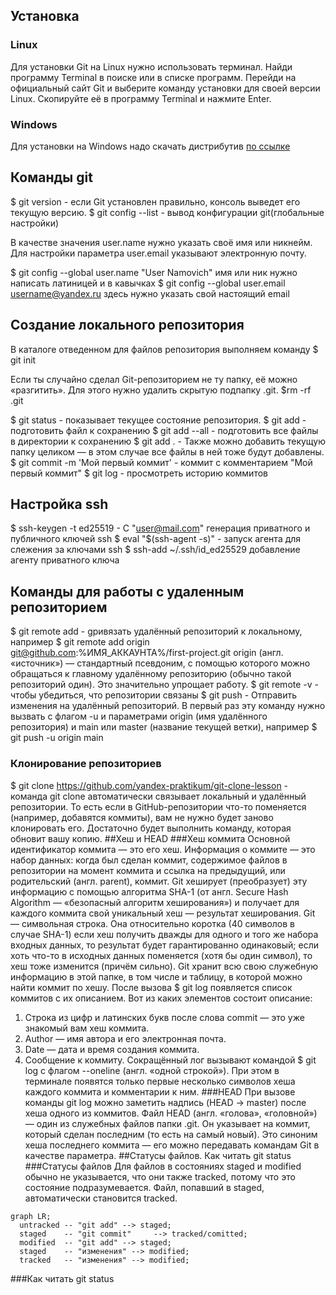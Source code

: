 ## Установка
### Linux
Для установки Git на Linux нужно использовать терминал. Найди программу Terminal в поиске или в списке программ. Перейди на официальный сайт Git и выберите команду установки для своей версии Linux. Скопируйте её в программу Terminal и нажмите Enter. 

### Windows
Для установки на Windows надо скачать дистрибутив [по ссылке](https://git-scm.com/download/win)

## Команды git
$ git version - если Git установлен правильно, консоль выведет его текущую версию. 
$ git config --list - вывод конфигурации git(глобальные настройки)

В качестве значения user.name нужно указать своё имя или никнейм. 
Для настройки параметра user.email указывают электронную почту.

$ git config --global user.name "User Namovich" имя или ник нужно написать латиницей и в кавычках
$ git config --global user.email username@yandex.ru здесь нужно указать свой настоящий email 

## Создание локального репозитория
В каталоге отведенном для файлов репозитория выполняем команду $ git init

Если ты случайно сделал Git-репозиторием не ту папку, её можно «разгитить». 
Для этого нужно удалить скрытую подпапку .git. $rm -rf .git

$ git status - показывает текущее состояние репозитория. 
$ git add - подготовить файл к сохранению
$ git add --all - подготовить все файлы в директории к сохранению
$ git add . - Также можно добавить текущую папку целиком — в этом случае все файлы в ней тоже будут добавлены. 
$ git commit -m 'Мой первый коммит' - коммит с комментарием "Мой первый коммит"
$ git log - просмотреть историю коммитов

## Настройка ssh
$ ssh-keygen -t ed25519 - C "user@mail.com" генерация приватного и публичного ключей ssh
$ eval "$(ssh-agent -s)" - запуск агента для слежения за ключами ssh
$ ssh-add ~/.ssh/id_ed25529 добавление агенту приватного ключа

## Команды для работы с удаленным репозиторием
$ git remote add - gривязать удалённый репозиторий к локальному, например $ git remote add origin git@github.com:%ИМЯ_АККАУНТА%/first-project.git 
origin (англ. «источник») — стандартный псевдоним, с помощью которого можно обращаться к главному удалённому репозиторию (обычно такой репозиторий один). Это значительно упрощает работу.
$ git remote -v - чтобы убедиться, что репозитории связаны
$ git push - Отправить изменения на удалённый репозиторий. В первый раз эту команду нужно вызвать с флагом -u и параметрами origin (имя удалённого репозитория) и main или master (название текущей ветки), например $ git push -u origin main

### Клонирование репозиториев
$ git clone https://github.com/yandex-praktikum/git-clone-lesson - команда git clone автоматически связывает локальный и удалённый репозитории. То есть если в GitHub-репозитории что-то поменяется (например, добавятся коммиты), вам не нужно будет заново клонировать его. Достаточно будет выполнить команду, которая обновит вашу копию.
##Хеш и HEAD
###Хеш коммита
Основной идентификатор коммита — это его хеш.
Информация о коммите — это набор данных: когда был сделан коммит, содержимое файлов в репозитории на момент коммита и ссылка на предыдущий, или родительский (англ. parent), коммит. Git хеширует (преобразует) эту информацию с помощью алгоритма SHA-1 (от англ. Secure Hash Algorithm — «безопасный алгоритм хеширования») и получает для каждого коммита свой уникальный хеш — результат хеширования.
Git — символьная строка. Она относительно коротка (40 символов в случае SHA-1) 
если хеш получить дважды для одного и того же набора входных данных, то результат будет гарантированно одинаковый;
если хоть что-то в исходных данных поменяется (хотя бы один символ), то хеш тоже изменится (причём сильно).
Git хранит всю свою служебную информацию в этой папке, в том числе и таблицу, в которой можно найти коммит по хешу.
После вызова $ git log появляется список коммитов с их описанием.
Вот из каких элементов состоит описание:
1. Строка из цифр и латинских букв после слова commit — это уже знакомый вам хеш коммита.
2. Author — имя автора и его электронная почта.
3. Date — дата и время создания коммита.
4. Сообщение к коммиту.
Сокращённый лог вызывают командой $ git log с флагом --oneline (англ. «одной строкой»). При этом в терминале появятся только первые несколько символов хеша каждого коммита и комментарии к ним.
###HEAD
При вызове команды git log можно заметить надпись (HEAD -> master) после хеша одного из коммитов.
Файл HEAD (англ. «голова», «головной») — один из служебных файлов папки .git. Он указывает на коммит, который сделан последним (то есть на самый новый).
Это синоним хеша последнего коммита — его можно передавать командам Git в качестве параметра.
##Статусы файлов. Как читать git status
###Статусы файлов
Для файлов в состояниях staged и modified обычно не указывается, что они также tracked, потому что это состояние подразумевается.
Файл, попавший в staged, автоматически становится tracked.

```mermaid
graph LR;
  untracked -- "git add" --> staged;
  staged    -- "git commit"     --> tracked/comitted;
  modified  -- "git add" --> staged;
  staged    -- "изменения" --> modified;
  tracked   -- "изменения" --> modified;
``` 

###Как читать git status

